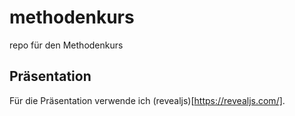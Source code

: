 # methodenkurs
repo für den Methodenkurs

## Präsentation
Für die Präsentation verwende ich (revealjs)[https://revealjs.com/]. 
